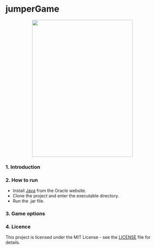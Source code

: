 # jumperGame

<p align="center">
  <img src="../master/gifs/jumperGIF.gif" width=330 height=450/>
</p>

### 1. Introduction

### 2. How to run
* Install [Java](https://www.java.com/en/download/) from the Oracle website.
* Clone the project and enter the executable directory.
* Run the .jar file. 

### 3. Game options

### 4. Licence 

This project is licensed under the MIT License - see the [LICENSE](LICENSE) file for details.
